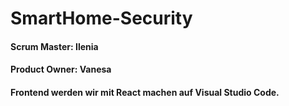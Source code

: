 # SmartHome-Security
#### Scrum Master: Ilenia
#### Product Owner: Vanesa
#### Frontend werden wir mit React machen auf Visual Studio Code.


